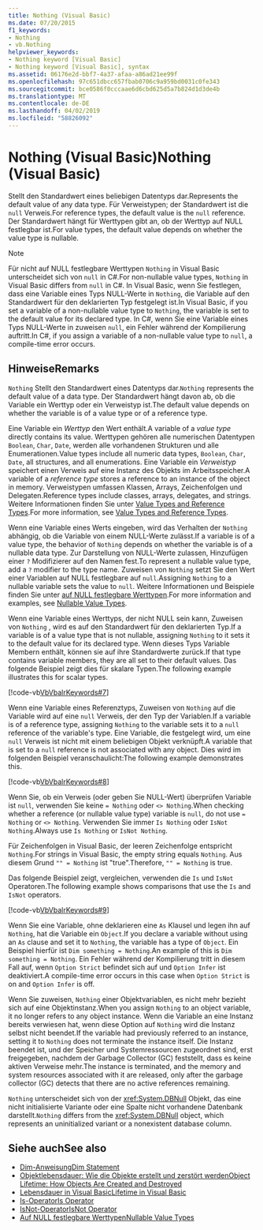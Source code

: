 ```yaml
---
title: Nothing (Visual Basic)
ms.date: 07/20/2015
f1_keywords:
- Nothing
- vb.Nothing
helpviewer_keywords:
- Nothing keyword [Visual Basic]
- Nothing keyword [Visual Basic], syntax
ms.assetid: 06176e2d-bbf7-4a37-afaa-a86ad21ee99f
ms.openlocfilehash: 97c651dbcc657fbab0706c9a959bd0031c0fe343
ms.sourcegitcommit: bce0586f0cccaae6d6cbd625d5a7b824d1d3de4b
ms.translationtype: MT
ms.contentlocale: de-DE
ms.lasthandoff: 04/02/2019
ms.locfileid: "58826092"
---
```

# <a name="nothing-visual-basic"></a><span data-ttu-id="ffb80-102">Nothing (Visual Basic)</span><span class="sxs-lookup"><span data-stu-id="ffb80-102">Nothing (Visual Basic)</span></span>
<span data-ttu-id="ffb80-103">Stellt den Standardwert eines beliebigen Datentyps dar.</span><span class="sxs-lookup"><span data-stu-id="ffb80-103">Represents the default value of any data type.</span></span> <span data-ttu-id="ffb80-104">Für Verweistypen; der Standardwert ist die `null` Verweis.</span><span class="sxs-lookup"><span data-stu-id="ffb80-104">For reference types, the default value is the `null` reference.</span></span> <span data-ttu-id="ffb80-105">Der Standardwert hängt für Werttypen gibt an, ob der Werttyp auf NULL festlegbar ist.</span><span class="sxs-lookup"><span data-stu-id="ffb80-105">For value types, the default value depends on whether the value type is nullable.</span></span>  
  
> [!NOTE]
>  <span data-ttu-id="ffb80-106">Für nicht auf NULL festlegbare Werttypen `Nothing` in Visual Basic unterscheidet sich von `null` in C#.</span><span class="sxs-lookup"><span data-stu-id="ffb80-106">For non-nullable value types, `Nothing` in Visual Basic differs from `null` in C#.</span></span> <span data-ttu-id="ffb80-107">In Visual Basic, wenn Sie festlegen, dass eine Variable eines Typs NULL-Werte in `Nothing`, die Variable auf den Standardwert für den deklarierten Typ festgelegt ist.</span><span class="sxs-lookup"><span data-stu-id="ffb80-107">In Visual Basic, if you set a variable of a non-nullable value type to `Nothing`, the variable is set to the default value for its declared type.</span></span> <span data-ttu-id="ffb80-108">In C#, wenn Sie eine Variable eines Typs NULL-Werte in zuweisen `null`, ein Fehler während der Kompilierung auftritt.</span><span class="sxs-lookup"><span data-stu-id="ffb80-108">In C#, if you assign a variable of a non-nullable value type to `null`, a compile-time error occurs.</span></span>  
  
## <a name="remarks"></a><span data-ttu-id="ffb80-109">Hinweise</span><span class="sxs-lookup"><span data-stu-id="ffb80-109">Remarks</span></span>  
 <span data-ttu-id="ffb80-110">`Nothing` Stellt den Standardwert eines Datentyps dar.</span><span class="sxs-lookup"><span data-stu-id="ffb80-110">`Nothing` represents the default value of a data type.</span></span> <span data-ttu-id="ffb80-111">Der Standardwert hängt davon ab, ob die Variable ein Werttyp oder ein Verweistyp ist.</span><span class="sxs-lookup"><span data-stu-id="ffb80-111">The default value depends on whether the variable is of a value type or of a reference type.</span></span>  
  
 <span data-ttu-id="ffb80-112">Eine Variable ein *Werttyp* den Wert enthält.</span><span class="sxs-lookup"><span data-stu-id="ffb80-112">A variable of a *value type* directly contains its value.</span></span> <span data-ttu-id="ffb80-113">Werttypen gehören alle numerischen Datentypen `Boolean`, `Char`, `Date`, werden alle vorhandenen Strukturen und alle Enumerationen.</span><span class="sxs-lookup"><span data-stu-id="ffb80-113">Value types include all numeric data types, `Boolean`, `Char`, `Date`, all structures, and all enumerations.</span></span> <span data-ttu-id="ffb80-114">Eine Variable ein *Verweistyp* speichert einen Verweis auf eine Instanz des Objekts im Arbeitsspeicher.</span><span class="sxs-lookup"><span data-stu-id="ffb80-114">A variable of a *reference type* stores a reference to an instance of the object in memory.</span></span> <span data-ttu-id="ffb80-115">Verweistypen umfassen Klassen, Arrays, Zeichenfolgen und Delegaten.</span><span class="sxs-lookup"><span data-stu-id="ffb80-115">Reference types include classes, arrays, delegates, and strings.</span></span> <span data-ttu-id="ffb80-116">Weitere Informationen finden Sie unter [Value Types and Reference Types](../../visual-basic/programming-guide/language-features/data-types/value-types-and-reference-types.md).</span><span class="sxs-lookup"><span data-stu-id="ffb80-116">For more information, see [Value Types and Reference Types](../../visual-basic/programming-guide/language-features/data-types/value-types-and-reference-types.md).</span></span>  
  
 <span data-ttu-id="ffb80-117">Wenn eine Variable eines Werts eingeben, wird das Verhalten der `Nothing` abhängig, ob die Variable von einem NULL-Werte zulässt.</span><span class="sxs-lookup"><span data-stu-id="ffb80-117">If a variable is of a value type, the behavior of `Nothing` depends on whether the variable is of a nullable data type.</span></span> <span data-ttu-id="ffb80-118">Zur Darstellung von NULL-Werte zulassen, Hinzufügen einer `?` Modifizierer auf den Namen fest.</span><span class="sxs-lookup"><span data-stu-id="ffb80-118">To represent a nullable value type, add a `?` modifier to the type name.</span></span> <span data-ttu-id="ffb80-119">Zuweisen von `Nothing` setzt Sie den Wert einer Variablen auf NULL festlegbare auf `null`.</span><span class="sxs-lookup"><span data-stu-id="ffb80-119">Assigning `Nothing` to a nullable variable sets the value to `null`.</span></span> <span data-ttu-id="ffb80-120">Weitere Informationen und Beispiele finden Sie unter [auf NULL festlegbare Werttypen](../../visual-basic/programming-guide/language-features/data-types/nullable-value-types.md).</span><span class="sxs-lookup"><span data-stu-id="ffb80-120">For more information and examples, see [Nullable Value Types](../../visual-basic/programming-guide/language-features/data-types/nullable-value-types.md).</span></span>  
  
 <span data-ttu-id="ffb80-121">Wenn eine Variable eines Werttyps, der nicht NULL sein kann, Zuweisen von `Nothing` , wird es auf den Standardwert für den deklarierten Typ.</span><span class="sxs-lookup"><span data-stu-id="ffb80-121">If a variable is of a value type that is not nullable, assigning `Nothing` to it sets it to the default value for its declared type.</span></span> <span data-ttu-id="ffb80-122">Wenn dieses Typs Variable Membern enthält, können sie auf ihre Standardwerte zurück.</span><span class="sxs-lookup"><span data-stu-id="ffb80-122">If that type contains variable members, they are all set to their default values.</span></span> <span data-ttu-id="ffb80-123">Das folgende Beispiel zeigt dies für skalare Typen.</span><span class="sxs-lookup"><span data-stu-id="ffb80-123">The following example illustrates this for scalar types.</span></span>  
  
 [!code-vb[VbVbalrKeywords#7](~/samples/snippets/visualbasic/VS_Snippets_VBCSharp/VbVbalrKeywords/VB/Class2.vb#7)]  
  
 <span data-ttu-id="ffb80-124">Wenn eine Variable eines Referenztyps, Zuweisen von `Nothing` auf die Variable wird auf eine `null` Verweis, der den Typ der Variablen.</span><span class="sxs-lookup"><span data-stu-id="ffb80-124">If a variable is of a reference type, assigning `Nothing` to the variable sets it to a `null` reference of the variable's type.</span></span> <span data-ttu-id="ffb80-125">Eine Variable, die festgelegt wird, um eine `null` Verweis ist nicht mit einem beliebigen Objekt verknüpft.</span><span class="sxs-lookup"><span data-stu-id="ffb80-125">A variable that is set to a `null` reference is not associated with any object.</span></span> <span data-ttu-id="ffb80-126">Dies wird im folgenden Beispiel veranschaulicht:</span><span class="sxs-lookup"><span data-stu-id="ffb80-126">The following example demonstrates this.</span></span>  
  
 [!code-vb[VbVbalrKeywords#8](~/samples/snippets/visualbasic/VS_Snippets_VBCSharp/VbVbalrKeywords/VB/class3.vb#8)]  
  
 <span data-ttu-id="ffb80-127">Wenn Sie, ob ein Verweis (oder geben Sie NULL-Wert) überprüfen Variable ist `null`, verwenden Sie keine `= Nothing` oder `<> Nothing`.</span><span class="sxs-lookup"><span data-stu-id="ffb80-127">When checking whether a reference (or nullable value type) variable is `null`, do not use `= Nothing` or `<> Nothing`.</span></span> <span data-ttu-id="ffb80-128">Verwenden Sie immer `Is Nothing` oder `IsNot Nothing`.</span><span class="sxs-lookup"><span data-stu-id="ffb80-128">Always use `Is Nothing` or `IsNot Nothing`.</span></span>  
  
 <span data-ttu-id="ffb80-129">Für Zeichenfolgen in Visual Basic, der leeren Zeichenfolge entspricht `Nothing`.</span><span class="sxs-lookup"><span data-stu-id="ffb80-129">For strings in Visual Basic, the empty string equals `Nothing`.</span></span> <span data-ttu-id="ffb80-130">Aus diesem Grund `"" = Nothing` ist "true".</span><span class="sxs-lookup"><span data-stu-id="ffb80-130">Therefore, `"" = Nothing` is true.</span></span>  
  
 <span data-ttu-id="ffb80-131">Das folgende Beispiel zeigt, vergleichen, verwenden die `Is` und `IsNot` Operatoren.</span><span class="sxs-lookup"><span data-stu-id="ffb80-131">The following example shows comparisons that use the `Is` and `IsNot` operators.</span></span>  
  
 [!code-vb[VbVbalrKeywords#9](~/samples/snippets/visualbasic/VS_Snippets_VBCSharp/VbVbalrKeywords/VB/Class4.vb#9)]  
  
 <span data-ttu-id="ffb80-132">Wenn Sie eine Variable, ohne deklarieren eine `As` Klausel und legen ihn auf `Nothing`, hat die Variable ein `Object`.</span><span class="sxs-lookup"><span data-stu-id="ffb80-132">If you declare a variable without using an `As` clause and set it to `Nothing`, the variable has a type of `Object`.</span></span> <span data-ttu-id="ffb80-133">Ein Beispiel hierfür ist `Dim something = Nothing`.</span><span class="sxs-lookup"><span data-stu-id="ffb80-133">An example of this is `Dim something = Nothing`.</span></span> <span data-ttu-id="ffb80-134">Ein Fehler während der Kompilierung tritt in diesem Fall auf, wenn `Option Strict` befindet sich auf und `Option Infer` ist deaktiviert.</span><span class="sxs-lookup"><span data-stu-id="ffb80-134">A compile-time error occurs in this case when `Option Strict` is on and `Option Infer` is off.</span></span>  
  
 <span data-ttu-id="ffb80-135">Wenn Sie zuweisen, `Nothing` einer Objektvariablen, es nicht mehr bezieht sich auf eine Objektinstanz.</span><span class="sxs-lookup"><span data-stu-id="ffb80-135">When you assign `Nothing` to an object variable, it no longer refers to any object instance.</span></span> <span data-ttu-id="ffb80-136">Wenn die Variable an eine Instanz bereits verwiesen hat, wenn diese Option auf `Nothing` wird die Instanz selbst nicht beendet.</span><span class="sxs-lookup"><span data-stu-id="ffb80-136">If the variable had previously referred to an instance, setting it to `Nothing` does not terminate the instance itself.</span></span> <span data-ttu-id="ffb80-137">Die Instanz beendet ist, und der Speicher und Systemressourcen zugeordnet sind, erst freigegeben, nachdem der Garbage Collector (GC) feststellt, dass es keine aktiven Verweise mehr.</span><span class="sxs-lookup"><span data-stu-id="ffb80-137">The instance is terminated, and the memory and system resources associated with it are released, only after the garbage collector (GC) detects that there are no active references remaining.</span></span>  
  
 <span data-ttu-id="ffb80-138">`Nothing` unterscheidet sich von der <xref:System.DBNull> Objekt, das eine nicht initialisierte Variante oder eine Spalte nicht vorhandene Datenbank darstellt.</span><span class="sxs-lookup"><span data-stu-id="ffb80-138">`Nothing` differs from the <xref:System.DBNull> object, which represents an uninitialized variant or a nonexistent database column.</span></span>  
  
## <a name="see-also"></a><span data-ttu-id="ffb80-139">Siehe auch</span><span class="sxs-lookup"><span data-stu-id="ffb80-139">See also</span></span>

- [<span data-ttu-id="ffb80-140">Dim-Anweisung</span><span class="sxs-lookup"><span data-stu-id="ffb80-140">Dim Statement</span></span>](../../visual-basic/language-reference/statements/dim-statement.md)
- [<span data-ttu-id="ffb80-141">Objektlebensdauer: Wie die Objekte erstellt und zerstört werden</span><span class="sxs-lookup"><span data-stu-id="ffb80-141">Object Lifetime: How Objects Are Created and Destroyed</span></span>](../../visual-basic/programming-guide/language-features/objects-and-classes/object-lifetime-how-objects-are-created-and-destroyed.md)
- [<span data-ttu-id="ffb80-142">Lebensdauer in Visual Basic</span><span class="sxs-lookup"><span data-stu-id="ffb80-142">Lifetime in Visual Basic</span></span>](../../visual-basic/programming-guide/language-features/declared-elements/lifetime.md)
- [<span data-ttu-id="ffb80-143">Is-Operator</span><span class="sxs-lookup"><span data-stu-id="ffb80-143">Is Operator</span></span>](../../visual-basic/language-reference/operators/is-operator.md)
- [<span data-ttu-id="ffb80-144">IsNot-Operator</span><span class="sxs-lookup"><span data-stu-id="ffb80-144">IsNot Operator</span></span>](../../visual-basic/language-reference/operators/isnot-operator.md)
- [<span data-ttu-id="ffb80-145">Auf NULL festlegbare Werttypen</span><span class="sxs-lookup"><span data-stu-id="ffb80-145">Nullable Value Types</span></span>](../../visual-basic/programming-guide/language-features/data-types/nullable-value-types.md)
